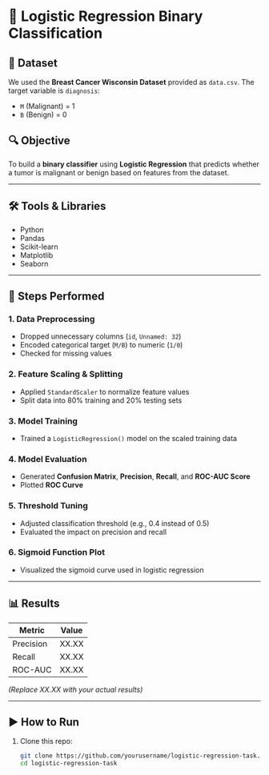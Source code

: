 # 🧠 Logistic Regression Binary Classification

## 📁 Dataset
We used the **Breast Cancer Wisconsin Dataset** provided as `data.csv`. The target variable is `diagnosis`:
- `M` (Malignant) = 1
- `B` (Benign) = 0

## 🔍 Objective
To build a **binary classifier** using **Logistic Regression** that predicts whether a tumor is malignant or benign based on features from the dataset.

---

## 🛠️ Tools & Libraries
- Python
- Pandas
- Scikit-learn
- Matplotlib
- Seaborn

---

## 🔢 Steps Performed

### 1. Data Preprocessing
- Dropped unnecessary columns (`id`, `Unnamed: 32`)
- Encoded categorical target (`M/B`) to numeric (`1/0`)
- Checked for missing values

### 2. Feature Scaling & Splitting
- Applied `StandardScaler` to normalize feature values
- Split data into 80% training and 20% testing sets

### 3. Model Training
- Trained a `LogisticRegression()` model on the scaled training data

### 4. Model Evaluation
- Generated **Confusion Matrix**, **Precision**, **Recall**, and **ROC-AUC Score**
- Plotted **ROC Curve**

### 5. Threshold Tuning
- Adjusted classification threshold (e.g., 0.4 instead of 0.5)
- Evaluated the impact on precision and recall

### 6. Sigmoid Function Plot
- Visualized the sigmoid curve used in logistic regression

---

## 📊 Results

| Metric       | Value   |
|--------------|---------|
| Precision    | XX.XX   |
| Recall       | XX.XX   |
| ROC-AUC      | XX.XX   |

*(Replace XX.XX with your actual results)*

---

## ▶️ How to Run

1. Clone this repo:
   ```bash
   git clone https://github.com/yourusername/logistic-regression-task.git
   cd logistic-regression-task
